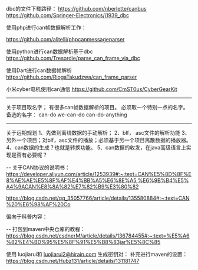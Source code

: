 dbc的文件下载路径：
https://github.com/nberlette/canbus
https://github.com/Springer-Electronics/j1939_dbc

使用php进行can帧数据解析工作：

https://github.com/alitelli/phpcanmessageparser


使用python进行can数据解析基于dbc
https://github.com/Tresordie/parse_can_frame_via_dbc

使用Dart进行can数据帧解析
https://github.com/RiogaTakudzwa/can_frame_parser

小米cyber电机使用can通信
https://github.com/CmST0us/CyberGearKit


---
关于项目取名字；
有很多can帧数据解析的项目。
必须取一个特别一点的名字。
备选的名字：
can-do
we-can-do
can-do-anything


---
关于远期规划
1、先做到离线数据的手动解析；
2、blf， asc文件的解析功能
3、另外一个项目；对blf，asc文件的播放；必须基于另一个项目离散数据的播放器。
4、can数据的生成？也就是转换功能。
5、can数据的收发，在java高级语言上实现是否有必要呢？

-- 
关于CAN协议的说明书：
https://developer.aliyun.com/article/1253939#:~:text=CAN%E5%8D%8F%E8%AE%AE%E5%8F%AF%E4%BB%A5%E6%8E%A5,%E6%9B%B4%E5%A4%9ACAN%E8%8A%82%E7%82%B9%E3%80%82

https://blog.csdn.net/qq_35057766/article/details/135580884#:~:text=CAN%20%E6%98%AF%20Co


偏向于科普内容：

-- 
打包到maven中央仓库的教程：
https://blog.csdn.net/csdnerM/article/details/136784455#:~:text=%E5%A6%82%E4%BD%95%E5%8F%91%E5%B8%83jar%E5%8C%85


使用
luojiarui和 luojiarui2@hirain.com
生成密钥对：
补充进行maven的设置：https://blog.csdn.net/Hubz131/article/details/131181747

